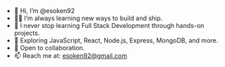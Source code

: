 - 👋 Hi, I’m @esoken92  
- 👨‍💻 I’m always learning new ways to build and ship. 
- 🌱 I never stop learning Full Stack Development through hands-on projects.  
- 🚀 Exploring JavaScript, React, Node.js, Express, MongoDB, and more.  
- 🤝 Open to collaboration.  
- 📫 Reach me at: esoken92@gmail.com

<!---
esoken92/esoken92 is a ✨ special ✨ repository because its `README.md` (this file) appears on your GitHub profile.
You can click the Preview link to take a look at your changes.
--->
